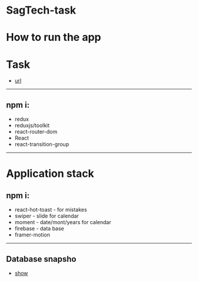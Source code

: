 # SagTech-task

# How to run the app

# Task
* [url](https://github.com/c13rryy/SagTech-task/blob/main/README.md)

***********

## npm i:
* redux
* reduxjs/toolkit
* react-router-dom
* React
* react-transition-group

***********
# Application stack

## npm i:
* react-hot-toast - for mistakes
* swiper - slide for calendar
* moment - date/mont/years for calendar
* firebase - data base
* framer-motion

***********

## Database snapsho
* [show](https://github.com/c13rryy/SagTech-task/blob/main/assets/Screenshot_17.png)
